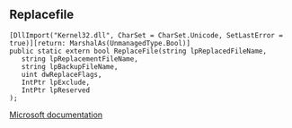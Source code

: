 ## Replacefile

```
[DllImport("Kernel32.dll", CharSet = CharSet.Unicode, SetLastError = true)][return: MarshalAs(UnmanagedType.Bool)]
public static extern bool ReplaceFile(string lpReplacedFileName,
   string lpReplacementFileName,
   string lpBackupFileName,
   uint dwReplaceFlags,
   IntPtr lpExclude,
   IntPtr lpReserved
);
```

[Microsoft documentation](TODO)

